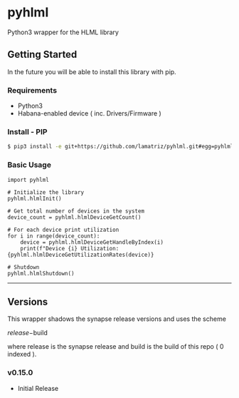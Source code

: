 # pyhlml
Python3 wrapper for the HLML library

## Getting Started

In the future you will be able to install this library with pip.

### Requirements

- Python3
- Habana-enabled device ( inc. Drivers/Firmware )

### Install - PIP

```bash
$ pip3 install -e git+https://github.com/lamatriz/pyhlml.git#egg=pyhlml
```

### Basic Usage

```python3
import pyhlml

# Initialize the library
pyhlml.hlmlInit()

# Get total number of devices in the system
device_count = pyhlml.hlmlDeviceGetCount()

# For each device print utilization
for i in range(device_count):
    device = pyhlml.hlmlDeviceGetHandleByIndex(i)
    print(f"Device {i} Utilization: {pyhlml.hlmlDeviceGetUtilizationRates(device)}

# Shutdown
pyhlml.hlmlShutdown()
```

---

## Versions

This wrapper shadows the synapse release versions and uses the scheme

$release-$build

where release is the synapse release and build is the build of this repo ( 0 indexed ).

### v0.15.0
- Initial Release
